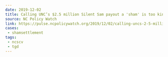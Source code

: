 ```yaml
---
date: 2019-12-02
title: Calling UNC’s $2.5 million Silent Sam payout a 'sham' is too kind. It’s an outrage
source: NC Policy Watch
link: https://pulse.ncpolicywatch.org/2019/12/02/calling-uncs-2-5-million-silent-sam-payout-a-sham-is-overly-kind/
cases:
 - shamsettlement
tags:
 - ncscv
 - tgd
---
```

